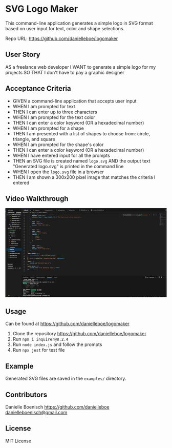 
# SVG Logo Maker

This command-line application generates a simple logo in SVG format based on user input for text, color and shape selections.

Repo URL: https://github.com/danielleboe/logomaker

## User Story
AS a freelance web developer
I WANT to generate a simple logo for my projects
SO THAT I don't have to pay a graphic designer

## Acceptance Criteria
- GIVEN a command-line application that accepts user input
- WHEN I am prompted for text
- THEN I can enter up to three characters
- WHEN I am prompted for the text color
- THEN I can enter a color keyword (OR a hexadecimal number)
- WHEN I am prompted for a shape
- THEN I am presented with a list of shapes to choose from: circle, triangle, and square
- WHEN I am prompted for the shape's color
- THEN I can enter a color keyword (OR a hexadecimal number)
- WHEN I have entered input for all the prompts
- THEN an SVG file is created named `logo.svg` AND the output text "Generated logo.svg" is printed in the command line
- WHEN I open the `logo.svg` file in a browser
- THEN I am shown a 300x200 pixel image that matches the criteria I entered



## Video Walkthrough

[![Demo Video](./lib/demo%20screenshot.png)](./lib/LogoMaker%20Demo%20(1).mp4)

## Usage

Can be found at https://github.com/danielleboe/logomaker

1. Clone the repository https://github.com/danielleboe/logomaker
2. Run `npm i inquirer@8.2.4`
3. Run `node index.js` and follow the prompts
4. Run `npx jest` for test file

## Example

Generated SVG files are saved in the `examples/` directory.

## Contributors
Danielle Boenisch 
https://github.com/danielleboe
danielleboenisch@gmail.com

## License
MIT License




